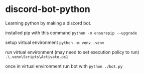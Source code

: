# discord-bot-python
Learning python by making a discord bot.

installed pip with this command
`python -m ensurepip --upgrade`

setup virtual environment 
`python -m venv .venv`

run virtual environment (may need to set execution policy to run)
`.\.venv\Scripts\Activate.ps1`

once in virtual environment run bot with
`python ./bot.py`
